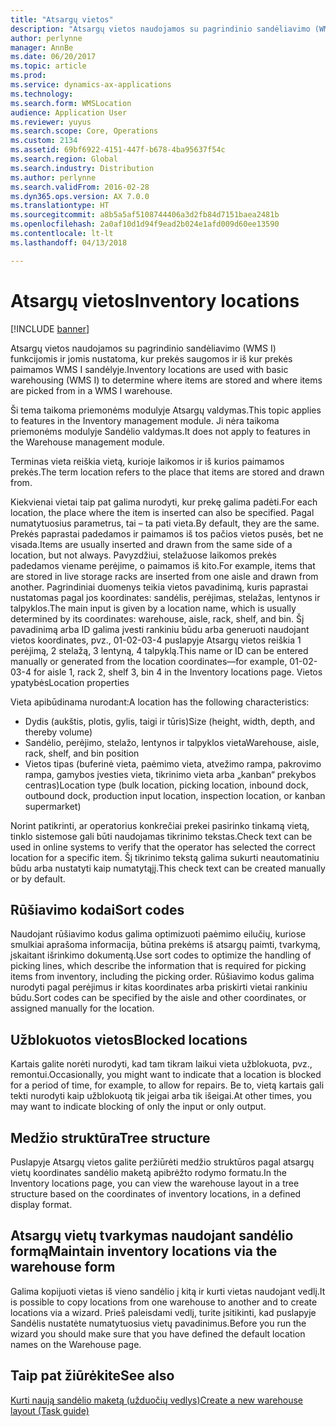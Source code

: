 ```yaml
---
title: "Atsargų vietos"
description: "Atsargų vietos naudojamos su pagrindinio sandėliavimo (WMS I) funkcijomis ir jomis nustatoma, kur prekės saugomos ir iš kur prekės paimamos WMS I sandėlyje."
author: perlynne
manager: AnnBe
ms.date: 06/20/2017
ms.topic: article
ms.prod: 
ms.service: dynamics-ax-applications
ms.technology: 
ms.search.form: WMSLocation
audience: Application User
ms.reviewer: yuyus
ms.search.scope: Core, Operations
ms.custom: 2134
ms.assetid: 69bf6922-4151-447f-b678-4ba95637f54c
ms.search.region: Global
ms.search.industry: Distribution
ms.author: perlynne
ms.search.validFrom: 2016-02-28
ms.dyn365.ops.version: AX 7.0.0
ms.translationtype: HT
ms.sourcegitcommit: a8b5a5af5108744406a3d2fb84d7151baea2481b
ms.openlocfilehash: 2a0af10d1d94f9ead2b024e1afd009d60ee13590
ms.contentlocale: lt-lt
ms.lasthandoff: 04/13/2018

---
```


# <a name="inventory-locations"></a><span data-ttu-id="cdd72-103">Atsargų vietos</span><span class="sxs-lookup"><span data-stu-id="cdd72-103">Inventory locations</span></span>

[!INCLUDE [banner](../includes/banner.md)]

<span data-ttu-id="cdd72-104">Atsargų vietos naudojamos su pagrindinio sandėliavimo (WMS I) funkcijomis ir jomis nustatoma, kur prekės saugomos ir iš kur prekės paimamos WMS I sandėlyje.</span><span class="sxs-lookup"><span data-stu-id="cdd72-104">Inventory locations are used with basic warehousing (WMS I) to determine where items are stored and where items are picked from in a WMS I warehouse.</span></span>

<span data-ttu-id="cdd72-105">Ši tema taikoma priemonėms modulyje Atsargų valdymas.</span><span class="sxs-lookup"><span data-stu-id="cdd72-105">This topic applies to features in the Inventory management module.</span></span> <span data-ttu-id="cdd72-106">Ji nėra taikoma priemonėms modulyje Sandėlio valdymas.</span><span class="sxs-lookup"><span data-stu-id="cdd72-106">It does not apply to features in the Warehouse management module.</span></span>

<span data-ttu-id="cdd72-107">Terminas vieta reiškia vietą, kurioje laikomos ir iš kurios paimamos prekės.</span><span class="sxs-lookup"><span data-stu-id="cdd72-107">The term location refers to the place that items are stored and drawn from.</span></span>

<span data-ttu-id="cdd72-108">Kiekvienai vietai taip pat galima nurodyti, kur prekę galima padėti.</span><span class="sxs-lookup"><span data-stu-id="cdd72-108">For each location, the place where the item is inserted can also be specified.</span></span> <span data-ttu-id="cdd72-109">Pagal numatytuosius parametrus, tai – ta pati vieta.</span><span class="sxs-lookup"><span data-stu-id="cdd72-109">By default, they are the same.</span></span> <span data-ttu-id="cdd72-110">Prekės paprastai padedamos ir paimamos iš tos pačios vietos pusės, bet ne visada.</span><span class="sxs-lookup"><span data-stu-id="cdd72-110">Items are usually inserted and drawn from the same side of a location, but not always.</span></span> <span data-ttu-id="cdd72-111">Pavyzdžiui, stelažuose laikomos prekės padedamos viename perėjime, o paimamos iš kito.</span><span class="sxs-lookup"><span data-stu-id="cdd72-111">For example, items that are stored in live storage racks are inserted from one aisle and drawn from another.</span></span> <span data-ttu-id="cdd72-112">Pagrindiniai duomenys teikia vietos pavadinimą, kuris paprastai nustatomas pagal jos koordinates: sandėlis, perėjimas, stelažas, lentynos ir talpyklos.</span><span class="sxs-lookup"><span data-stu-id="cdd72-112">The main input is given by a location name, which is usually determined by its coordinates: warehouse, aisle, rack, shelf, and bin.</span></span> <span data-ttu-id="cdd72-113">Šį pavadinimą arba ID galima įvesti rankiniu būdu arba generuoti naudojant vietos koordinates, pvz., 01-02-03-4 puslapyje Atsargų vietos reiškia 1 perėjimą, 2 stelažą, 3 lentyną, 4 talpyklą.</span><span class="sxs-lookup"><span data-stu-id="cdd72-113">This name or ID can be entered manually or generated from the location coordinates—for example, 01-02-03-4 for aisle 1, rack 2, shelf 3, bin 4 in the Inventory locations page.</span></span>
<span data-ttu-id="cdd72-114">Vietos ypatybės</span><span class="sxs-lookup"><span data-stu-id="cdd72-114">Location properties</span></span>

<span data-ttu-id="cdd72-115">Vieta apibūdinama nurodant:</span><span class="sxs-lookup"><span data-stu-id="cdd72-115">A location has the following characteristics:</span></span>
-   <span data-ttu-id="cdd72-116">Dydis (aukštis, plotis, gylis, taigi ir tūris)</span><span class="sxs-lookup"><span data-stu-id="cdd72-116">Size (height, width, depth, and thereby volume)</span></span>
-   <span data-ttu-id="cdd72-117">Sandėlio, perėjimo, stelažo, lentynos ir talpyklos vieta</span><span class="sxs-lookup"><span data-stu-id="cdd72-117">Warehouse, aisle, rack, shelf, and bin position</span></span>
-   <span data-ttu-id="cdd72-118">Vietos tipas (buferinė vieta, paėmimo vieta, atvežimo rampa, pakrovimo rampa, gamybos įvesties vieta, tikrinimo vieta arba „kanban“ prekybos centras)</span><span class="sxs-lookup"><span data-stu-id="cdd72-118">Location type (bulk location, picking location, inbound dock, outbound dock, production input location, inspection location, or kanban supermarket)</span></span>

<span data-ttu-id="cdd72-119">Norint patikrinti, ar operatorius konkrečiai prekei pasirinko tinkamą vietą, tinklo sistemose gali būti naudojamas tikrinimo tekstas.</span><span class="sxs-lookup"><span data-stu-id="cdd72-119">Check text can be used in online systems to verify that the operator has selected the correct location for a specific item.</span></span> <span data-ttu-id="cdd72-120">Šį tikrinimo tekstą galima sukurti neautomatiniu būdu arba nustatyti kaip numatytąjį.</span><span class="sxs-lookup"><span data-stu-id="cdd72-120">This check text can be created manually or by default.</span></span>

## <a name="sort-codes"></a><span data-ttu-id="cdd72-121">Rūšiavimo kodai</span><span class="sxs-lookup"><span data-stu-id="cdd72-121">Sort codes</span></span>
<span data-ttu-id="cdd72-122">Naudojant rūšiavimo kodus galima optimizuoti paėmimo eilučių, kuriose smulkiai aprašoma informacija, būtina prekėms iš atsargų paimti, tvarkymą, įskaitant išrinkimo dokumentą.</span><span class="sxs-lookup"><span data-stu-id="cdd72-122">Use sort codes to optimize the handling of picking lines, which describe the information that is required for picking items from inventory, including the picking order.</span></span> <span data-ttu-id="cdd72-123">Rūšiavimo kodus galima nurodyti pagal perėjimus ir kitas koordinates arba priskirti vietai rankiniu būdu.</span><span class="sxs-lookup"><span data-stu-id="cdd72-123">Sort codes can be specified by the aisle and other coordinates, or assigned manually for the location.</span></span>

## <a name="blocked-locations"></a><span data-ttu-id="cdd72-124">Užblokuotos vietos</span><span class="sxs-lookup"><span data-stu-id="cdd72-124">Blocked locations</span></span>
<span data-ttu-id="cdd72-125">Kartais galite norėti nurodyti, kad tam tikram laikui vieta užblokuota, pvz., remontui.</span><span class="sxs-lookup"><span data-stu-id="cdd72-125">Occasionally, you might want to indicate that a location is blocked for a period of time, for example, to allow for repairs.</span></span> <span data-ttu-id="cdd72-126">Be to, vietą kartais gali tekti nurodyti kaip užblokuotą tik įeigai arba tik išeigai.</span><span class="sxs-lookup"><span data-stu-id="cdd72-126">At other times, you may want to indicate blocking of only the input or only output.</span></span>

## <a name="tree-structure"></a><span data-ttu-id="cdd72-127">Medžio struktūra</span><span class="sxs-lookup"><span data-stu-id="cdd72-127">Tree structure</span></span>

<span data-ttu-id="cdd72-128">Puslapyje Atsargų vietos galite peržiūrėti medžio struktūros pagal atsargų vietų koordinates sandėlio maketą apibrėžto rodymo formatu.</span><span class="sxs-lookup"><span data-stu-id="cdd72-128">In the Inventory locations page, you can view the warehouse layout in a tree structure based on the coordinates of inventory locations, in a defined display format.</span></span>

## <a name="maintain-inventory-locations-via-the-warehouse-form"></a><span data-ttu-id="cdd72-129">Atsargų vietų tvarkymas naudojant sandėlio formą</span><span class="sxs-lookup"><span data-stu-id="cdd72-129">Maintain inventory locations via the warehouse form</span></span>

<span data-ttu-id="cdd72-130">Galima kopijuoti vietas iš vieno sandėlio į kitą ir kurti vietas naudojant vedlį.</span><span class="sxs-lookup"><span data-stu-id="cdd72-130">It is possible to copy locations from one warehouse to another and to create locations via a wizard.</span></span> <span data-ttu-id="cdd72-131">Prieš paleisdami vedlį, turite įsitikinti, kad puslapyje Sandėlis nustatėte numatytuosius vietų pavadinimus.</span><span class="sxs-lookup"><span data-stu-id="cdd72-131">Before you run the wizard you should make sure that you have defined the default location names on the Warehouse page.</span></span>



<a name="see-also"></a><span data-ttu-id="cdd72-132">Taip pat žiūrėkite</span><span class="sxs-lookup"><span data-stu-id="cdd72-132">See also</span></span>
--------

[<span data-ttu-id="cdd72-133">Kurti naują sandėlio maketą (užduočių vedlys)</span><span class="sxs-lookup"><span data-stu-id="cdd72-133">Create a new warehouse layout (Task guide)</span></span>](tasks/create-new-warehouse-layout.md)

